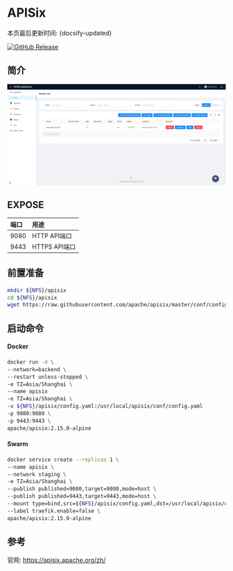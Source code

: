 # APISix

本页最后更新时间: {docsify-updated}

[![GitHub Release](https://img.shields.io/github/release/apache/apisix.svg)](https://github.com/apache/apisix/releases/latest)

## 简介

![Apisix Dashboard](../../../images/apisix.png)

## EXPOSE

| 端口 | 用途 |
| :--- | :--- |
| 9080 | HTTP API端口 |
| 9443 | HTTPS API端口 |

## 前置准备

```bash
mkdir ${NFS}/apisix
cd ${NFS}/apisix
wget https://raw.githubusercontent.com/apache/apisix/master/conf/config.yaml -O ${NFS}/apisix/config.yaml
```


## 启动命令

<!-- tabs:start -->
#### **Docker**
```bash
docker run -d \
--network=backend \
--restart unless-stopped \
-e TZ=Asia/Shanghai \
--name apisix
-e TZ=Asia/Shanghai \
-v ${NFS}/apisix/config.yaml:/usr/local/apisix/conf/config.yaml 
-p 9080:9080 \
-p 9443:9443 \
apache/apisix:2.15.0-alpine
```


#### **Swarm**
```bash
docker service create --replicas 1 \
--name apisix \
--network staging \
-e TZ=Asia/Shanghai \
--publish published=9080,target=9080,mode=host \
--publish published=9443,target=9443,mode=host \
--mount type=bind,src=${NFS}/apisix/config.yaml,dst=/usr/local/apisix/conf/config.yaml \
--label traefik.enable=false \
apache/apisix:2.15.0-alpine
```

<!-- tabs:end -->



## 参考
官网: https://apisix.apache.org/zh/
